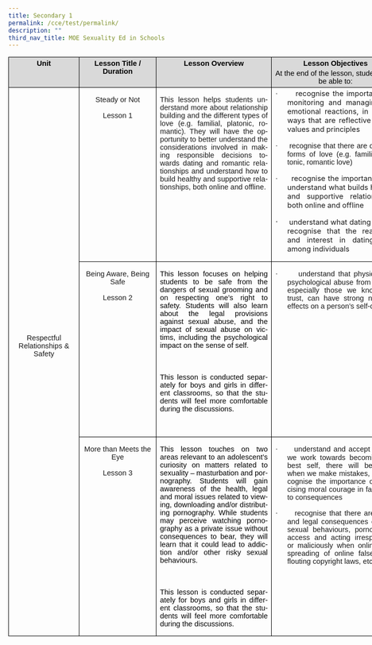 ```yaml
---
title: Secondary 1
permalink: /cce/test/permalink/
description: ""
third_nav_title: MOE Sexuality Ed in Schools
---
```

<div align="center">

<table class="MsoNormalTable" border="1" cellspacing="0" cellpadding="0" width="1030" style="border: none; width: 925px; height: 1478px;">
 <thead>
  <tr>
   <td width="141" valign="top" style="width: 141px; border: 1pt solid black; background: rgb(217, 217, 217); padding: 0in 5.4pt;">
   <p class="MsoNormal" align="center" style="margin-top:3.0pt;margin-right:0in;
   margin-bottom:3.0pt;margin-left:0in;text-align:center"><b><span lang="EN-GB" style="font-size:11.0pt;font-family:&quot;Arial&quot;,sans-serif;color:black">Unit</span></b></p>
   </td>
   <td width="170" valign="top" style="width: 153px; border-top: 1pt solid black; border-right: 1pt solid black; border-bottom: 1pt solid black; border-image: initial; border-left: none; background: rgb(217, 217, 217); padding: 0in 5.4pt;">
   <p class="MsoNormal" align="center" style="margin-top:3.0pt;margin-right:0in;
   margin-bottom:3.0pt;margin-left:0in;text-align:center"><b><span lang="EN-GB" style="font-size:11.0pt;font-family:&quot;Arial&quot;,sans-serif;color:black;
   mso-color-alt:windowtext">Lesson Title / Duration<s></s></span></b></p>
   </td>
   <td width="269" valign="top" style="width: 233px; border-top: 1pt solid black; border-right: 1pt solid black; border-bottom: 1pt solid black; border-image: initial; border-left: none; background: rgb(217, 217, 217); padding: 0in 5.4pt;">
   <p class="MsoNormal" align="center" style="margin-top:3.0pt;margin-right:0in;
   margin-bottom:3.0pt;margin-left:0in;text-align:center"><b><span lang="EN-GB" style="font-size:11.0pt;font-family:&quot;Arial&quot;,sans-serif;color:black;
   mso-color-alt:windowtext">Lesson Overview<span style="text-transform:uppercase"></span></span></b></p>
   </td>
   <td width="299" valign="top" style="width: 261px; border-top: 1pt solid black; border-right: 1pt solid black; border-bottom: 1pt solid black; border-image: initial; border-left: none; background: rgb(217, 217, 217); padding: 0in 5.4pt;">
   <p class="MsoNormal" align="center" style="margin-top:3.0pt;margin-right:0in;
   margin-bottom:3.0pt;margin-left:0in;text-align:center"><b><span lang="EN-GB" style="font-size:11.0pt;font-family:&quot;Arial&quot;,sans-serif;color:black">Lesson
   Objectives<span style="text-transform:uppercase"></span></span></b></p>
   <p class="MsoNormal" align="center" style="margin-top:3.0pt;margin-right:0in;
   margin-bottom:3.0pt;margin-left:0in;text-align:center"><span lang="EN-GB" style="font-size:11.0pt;font-family:&quot;Arial&quot;,sans-serif;color:black">At the
   end of the lesson, students will be able to:</span></p>
   </td>
   <td width="151" valign="top" style="width: 135px; border-top: 1pt solid black; border-right: 1pt solid black; border-bottom: 1pt solid black; border-image: initial; border-left: none; background: rgb(217, 217, 217); padding: 0in 5.4pt;">
   <p class="MsoNormal" align="center" style="margin-top:3.0pt;margin-right:0in;
   margin-bottom:3.0pt;margin-left:0in;text-align:center;text-indent:-5.65pt"><b><span lang="EN-GB" style="font-size:11.0pt;font-family:&quot;Arial&quot;,sans-serif;
   color:black">Time Period</span></b></p>
   <p class="MsoNormal" style="margin-top:3.0pt;margin-right:0in;margin-bottom:
   3.0pt;margin-left:-5.45pt"><b><span lang="EN-GB" style="font-size:11.0pt;
   color:black">&nbsp;</span></b></p>
   </td>
  </tr>
 </thead>
 <tbody><tr style="mso-yfti-irow:1;height:192.05pt">
  <td width="141" rowspan="3" style="width:106.1pt;border:solid windowtext 1.0pt;
  border-top:none;mso-border-top-alt:solid black .5pt;mso-border-alt:solid windowtext .5pt;
  mso-border-top-alt:solid black .5pt;padding:0in 5.4pt 0in 5.4pt;height:192.05pt">
  <p class="MsoNormal" align="center" style="text-align:center"><span lang="EN-SG" style="font-size:11.0pt;font-family:&quot;Arial&quot;,sans-serif;mso-ansi-language:
  EN-SG">Respectful Relationships &amp; Safety</span></p>
  <p class="MsoNormal" align="center" style="text-align:center"><span lang="EN-GB" style="font-size:11.0pt;font-family:&quot;Arial&quot;,sans-serif">&nbsp;</span></p>
  <p class="MsoNormal" align="center" style="text-align:center"><span lang="EN-GB" style="font-size:11.0pt;font-family:&quot;Arial&quot;,sans-serif">&nbsp;</span></p>
  </td>
  <td width="170" valign="top" style="width:127.55pt;border-top:none;border-left:
  none;border-bottom:solid black 1.0pt;border-right:solid windowtext 1.0pt;
  mso-border-top-alt:solid black .5pt;mso-border-left-alt:solid windowtext .5pt;
  mso-border-top-alt:black;mso-border-left-alt:windowtext;mso-border-bottom-alt:
  black;mso-border-right-alt:windowtext;mso-border-style-alt:solid;mso-border-width-alt:
  .5pt;padding:0in 5.4pt 0in 5.4pt;height:192.05pt">
  <p class="MsoNormal" align="center" style="text-align:center"><span lang="EN-GB" style="font-size:11.0pt;font-family:&quot;Arial&quot;,sans-serif;mso-bidi-font-weight:
  bold">Steady or Not</span></p>
  <p class="MsoNormal" align="center" style="text-align:center"><span lang="EN-GB" style="font-size:11.0pt;font-family:&quot;Arial&quot;,sans-serif;mso-bidi-font-weight:
  bold">Lesson 1</span></p>
  <p class="MsoNormal" align="center" style="text-align:center"><span lang="EN-GB" style="font-size:11.0pt;font-family:&quot;Arial&quot;,sans-serif">&nbsp;</span></p>
  </td>
  <td width="269" valign="top" style="width:201.5pt;border-top:none;border-left:
  none;border-bottom:solid black 1.0pt;border-right:solid windowtext 1.0pt;
  mso-border-top-alt:solid black .5pt;mso-border-left-alt:solid windowtext .5pt;
  mso-border-top-alt:black;mso-border-left-alt:windowtext;mso-border-bottom-alt:
  black;mso-border-right-alt:windowtext;mso-border-style-alt:solid;mso-border-width-alt:
  .5pt;padding:0in 5.4pt 0in 5.4pt;height:192.05pt">
  <p class="MsoNormal" style="text-align:justify;text-justify:inter-ideograph"><span lang="EN-GB" style="font-size:11.0pt;font-family:&quot;Arial&quot;,sans-serif">This
  lesson helps students understand more about relationship building and the
  different types of love (e.g. familial, platonic, romantic). They will have
  the opportunity to better understand the considerations involved in making
  responsible decisions towards dating and romantic relationships and </span><span lang="EN-GB" style="font-size:11.0pt;mso-bidi-font-size:12.0pt;font-family:
  &quot;Arial&quot;,sans-serif">understand how to build healthy and supportive
  relationships, both online and offline.</span><span lang="EN-GB" style="font-size:11.0pt;mso-bidi-font-size:12.0pt"></span></p>
  <p class="MsoNormal" style="text-align: justify; background-image: initial; background-position: initial; background-size: initial; background-repeat: initial; background-attachment: initial; background-origin: initial; background-clip: initial;"><span lang="EN-SG" style="font-size:11.0pt;font-family:&quot;Arial&quot;,sans-serif;
  mso-fareast-font-family:&quot;Times New Roman&quot;;mso-ansi-language:EN-SG;mso-fareast-language:
  EN-US">&nbsp;</span></p>
  <p class="MsoNormal" style="margin-top:2.0pt;mso-add-space:auto"><span lang="EN-GB" style="font-size:11.0pt;mso-bidi-font-size:12.0pt">&nbsp;</span></p>
  </td>
  <td width="299" valign="top" style="width:224.0pt;border-top:none;border-left:
  none;border-bottom:solid black 1.0pt;border-right:solid windowtext 1.0pt;
  mso-border-top-alt:solid black .5pt;mso-border-left-alt:solid windowtext .5pt;
  mso-border-top-alt:black;mso-border-left-alt:windowtext;mso-border-bottom-alt:
  black;mso-border-right-alt:windowtext;mso-border-style-alt:solid;mso-border-width-alt:
  .5pt;padding:0in 5.4pt 0in 5.4pt;height:192.05pt">
  <p class="MsoListParagraph" style="margin-top:2.0pt;margin-right:0in;
  margin-bottom:2.0pt;margin-left:.25in;mso-add-space:auto;text-align:justify;
  text-justify:inter-ideograph;text-indent:-.25in;mso-list:l3 level1 lfo2"><!--[if !supportLists]--><span lang="EN-GB" style="font-size:11.0pt;mso-bidi-font-size:10.0pt;font-family:
  Symbol;mso-fareast-font-family:Symbol;mso-bidi-font-family:Symbol">·<span style="font-variant-numeric: normal; font-variant-east-asian: normal; font-stretch: normal; font-size: 7pt; line-height: normal; font-family: &quot;Times New Roman&quot;;">&nbsp;&nbsp;&nbsp;&nbsp;&nbsp;&nbsp;&nbsp;
  </span></span><!--[endif]--><span lang="EN-GB" style="font-size:11.0pt;
  mso-bidi-font-size:10.0pt">recognise the importance of monitoring and
  managing our emotional reactions, in helpful ways that are reflective of our
  values and principles </span></p>
  <p class="MsoNormal" style="margin-left:.25in;mso-add-space:auto;text-align:
  justify;text-justify:inter-ideograph;text-indent:-.25in;mso-list:l1 level1 lfo1"><!--[if !supportLists]--><span lang="EN-GB" style="font-size:11.0pt;mso-bidi-font-size:10.0pt;font-family:
  Symbol;mso-fareast-font-family:Symbol;mso-bidi-font-family:Symbol">·<span style="font-variant-numeric: normal; font-variant-east-asian: normal; font-stretch: normal; font-size: 7pt; line-height: normal; font-family: &quot;Times New Roman&quot;;">&nbsp;&nbsp;&nbsp;&nbsp;&nbsp;&nbsp;&nbsp;
  </span></span><!--[endif]--><span lang="EN-GB" style="font-size:11.0pt;
  mso-bidi-font-size:10.0pt;font-family:&quot;Arial&quot;,sans-serif">recognise that
  there are different forms of love (e.g. familial, platonic, romantic love) </span></p>
  <p class="MsoListParagraph" style="margin-left:.25in;mso-add-space:auto;
  text-align:justify;text-justify:inter-ideograph;text-indent:-.25in;
  mso-list:l1 level1 lfo1"><!--[if !supportLists]--><span lang="EN-GB" style="font-size:11.0pt;mso-bidi-font-size:10.0pt;font-family:Symbol;
  mso-fareast-font-family:Symbol;mso-bidi-font-family:Symbol">·<span style="font-variant-numeric: normal; font-variant-east-asian: normal; font-stretch: normal; font-size: 7pt; line-height: normal; font-family: &quot;Times New Roman&quot;;">&nbsp;&nbsp;&nbsp;&nbsp;&nbsp;&nbsp;&nbsp;
  </span></span><!--[endif]--><span lang="EN-GB" style="font-size:11.0pt;
  mso-bidi-font-size:10.0pt">recognise the importance and understand what
  builds healthy and supportive relationships, both online and offline </span></p>
  <p class="MsoListParagraph" style="margin-left:.25in;mso-add-space:auto;
  text-align:justify;text-justify:inter-ideograph;text-indent:-.25in;
  mso-list:l1 level1 lfo1"><!--[if !supportLists]--><span lang="EN-GB" style="font-family:Symbol;mso-fareast-font-family:Symbol;mso-bidi-font-family:
  Symbol">·<span style="font-variant-numeric: normal; font-variant-east-asian: normal; font-stretch: normal; font-size: 7pt; line-height: normal; font-family: &quot;Times New Roman&quot;;">&nbsp;&nbsp;&nbsp;&nbsp;&nbsp;&nbsp;&nbsp;
  </span></span><!--[endif]--><span lang="EN-GB" style="font-size:11.0pt;
  mso-bidi-font-size:10.0pt">understand what dating is, and recognise that the
  readiness and interest in dating vary among individuals</span><span lang="EN-GB" style="font-size:11.0pt;mso-bidi-font-size:10.0pt;mso-bidi-font-family:
  Calibri;mso-bidi-theme-font:minor-latin"> </span><span lang="EN-GB"></span></p>
  </td>
  <td width="151" valign="top" style="width:113.15pt;border-top:none;border-left:
  none;border-bottom:solid black 1.0pt;border-right:solid windowtext 1.0pt;
  mso-border-top-alt:solid black .5pt;mso-border-left-alt:solid windowtext .5pt;
  mso-border-top-alt:black;mso-border-left-alt:windowtext;mso-border-bottom-alt:
  black;mso-border-right-alt:windowtext;mso-border-style-alt:solid;mso-border-width-alt:
  .5pt;padding:0in 5.4pt 0in 5.4pt;height:192.05pt">
  <p class="MsoNormal" align="center" style="margin-top:0in;margin-right:0in;
  margin-bottom:2.0pt;margin-left:1.65pt;mso-add-space:auto;text-align:center"><span lang="EN-GB" style="font-size:11.0pt;mso-bidi-font-size:12.0pt;font-family:
  &quot;Arial&quot;,sans-serif">Term 3</span></p>
  </td>
 </tr>
 <tr style="mso-yfti-irow:2;height:41.45pt">
  <td width="170" valign="top" style="width:127.55pt;border-top:none;border-left:
  none;border-bottom:solid black 1.0pt;border-right:solid windowtext 1.0pt;
  mso-border-top-alt:solid black .5pt;mso-border-left-alt:solid windowtext .5pt;
  mso-border-top-alt:black;mso-border-left-alt:windowtext;mso-border-bottom-alt:
  black;mso-border-right-alt:windowtext;mso-border-style-alt:solid;mso-border-width-alt:
  .5pt;padding:0in 5.4pt 0in 5.4pt;height:41.45pt">
  <p class="MsoNormal" align="center" style="text-align:center"><span lang="EN-GB" style="font-size:11.0pt;font-family:&quot;Arial&quot;,sans-serif;mso-bidi-font-weight:
  bold">Being Aware, Being Safe</span></p>
  <p class="MsoNormal" align="center" style="text-align:center"><span lang="EN-GB" style="font-size:11.0pt;font-family:&quot;Arial&quot;,sans-serif;mso-bidi-font-weight:
  bold">Lesson 2</span></p>
  <p class="MsoNormal" align="center" style="text-align:center"><span lang="EN-GB" style="font-size:11.0pt;font-family:&quot;Arial&quot;,sans-serif;mso-bidi-font-weight:
  bold">&nbsp;</span></p>
  </td>
  <td width="269" valign="top" style="width:201.5pt;border-top:none;border-left:
  none;border-bottom:solid black 1.0pt;border-right:solid windowtext 1.0pt;
  mso-border-top-alt:solid black .5pt;mso-border-left-alt:solid windowtext .5pt;
  mso-border-top-alt:black;mso-border-left-alt:windowtext;mso-border-bottom-alt:
  black;mso-border-right-alt:windowtext;mso-border-style-alt:solid;mso-border-width-alt:
  .5pt;padding:0in 5.4pt 0in 5.4pt;height:41.45pt">
  <p class="MsoNormal" style="text-align: justify; background-image: initial; background-position: initial; background-size: initial; background-repeat: initial; background-attachment: initial; background-origin: initial; background-clip: initial;"><span lang="EN-GB" style="font-size:11.0pt;font-family:&quot;Arial&quot;,sans-serif;
  color:black;mso-color-alt:windowtext">This lesson focuses on helping students
  to be safe from the dangers of sexual grooming and on respecting one’s right
  to safety. Students will also learn about the legal provisions against sexual
  abuse, and the impact of sexual abuse on victims, including the psychological
  impact on the sense of self.&nbsp;</span><span lang="EN-GB" style="font-size:
  11.0pt;font-family:&quot;Arial&quot;,sans-serif"></span></p>
  <p class="MsoNormal" style="background-image: initial; background-position: initial; background-size: initial; background-repeat: initial; background-attachment: initial; background-origin: initial; background-clip: initial;"><span lang="EN-GB" style="font-size:11.0pt;font-family:&quot;Arial&quot;,sans-serif">&nbsp;</span></p>
  <p class="MsoNormal" style="text-align: justify; background-image: initial; background-position: initial; background-size: initial; background-repeat: initial; background-attachment: initial; background-origin: initial; background-clip: initial;"><span lang="EN-GB" style="font-size:11.0pt;font-family:&quot;Arial&quot;,sans-serif;
  color:black;mso-color-alt:windowtext">This lesson is conducted separately for
  boys and girls in different classrooms, so that the students will feel more
  comfortable during the discussions.</span><span lang="EN-SG" style="font-size:
  11.0pt;font-family:&quot;Arial&quot;,sans-serif;mso-fareast-font-family:&quot;Times New Roman&quot;;
  mso-ansi-language:EN-SG;mso-fareast-language:EN-US"></span></p>
  <p class="MsoNormal"><span lang="EN-GB" style="font-size:11.0pt;mso-bidi-font-size:
  10.0pt;font-family:&quot;Arial&quot;,sans-serif">&nbsp;</span></p>
  </td>
  <td width="299" valign="top" style="width:224.0pt;border-top:none;border-left:
  none;border-bottom:solid black 1.0pt;border-right:solid windowtext 1.0pt;
  mso-border-top-alt:solid black .5pt;mso-border-left-alt:solid windowtext .5pt;
  mso-border-top-alt:black;mso-border-left-alt:windowtext;mso-border-bottom-alt:
  black;mso-border-right-alt:windowtext;mso-border-style-alt:solid;mso-border-width-alt:
  .5pt;padding:0in 5.4pt 0in 5.4pt;height:41.45pt">
  <p class="MsoNormal" style="margin-left:.25in;text-align:justify;text-justify:
  inter-ideograph;text-indent:-.25in;mso-list:l2 level1 lfo3"><!--[if !supportLists]--><span lang="EN-GB" style="font-size:11.0pt;font-family:Symbol;mso-fareast-font-family:
  Symbol;mso-bidi-font-family:Symbol">·<span style="font-variant-numeric: normal; font-variant-east-asian: normal; font-stretch: normal; font-size: 7pt; line-height: normal; font-family: &quot;Times New Roman&quot;;">&nbsp;&nbsp;&nbsp;&nbsp;&nbsp;&nbsp;&nbsp;
  </span></span><!--[endif]--><span lang="EN-GB" style="font-size:11.0pt;
  mso-bidi-font-size:10.0pt;font-family:&quot;Arial&quot;,sans-serif">understand that
  physical and psychological abuse from others, especially those we know and
  trust, can have strong negative effects on a person’s self-concept</span><span lang="EN-GB" style="font-size:11.0pt;font-family:&quot;Arial&quot;,sans-serif"></span></p>
  </td>
  <td width="151" valign="top" style="width:113.15pt;border-top:none;border-left:
  none;border-bottom:solid black 1.0pt;border-right:solid windowtext 1.0pt;
  mso-border-top-alt:solid black .5pt;mso-border-left-alt:solid windowtext .5pt;
  mso-border-top-alt:black;mso-border-left-alt:windowtext;mso-border-bottom-alt:
  black;mso-border-right-alt:windowtext;mso-border-style-alt:solid;mso-border-width-alt:
  .5pt;padding:0in 5.4pt 0in 5.4pt;height:41.45pt">
  <p class="MsoNormal" align="center" style="text-align:center;text-indent:1.65pt"><span lang="EN-GB" style="font-size:11.0pt;mso-bidi-font-size:12.0pt;font-family:
  &quot;Arial&quot;,sans-serif">Term 3</span><span lang="EN-GB" style="font-size:11.0pt;
  mso-bidi-font-size:10.0pt;font-family:&quot;Arial&quot;,sans-serif"></span></p>
  </td>
 </tr>
 <tr style="mso-yfti-irow:3;mso-yfti-lastrow:yes;height:245.25pt">
  <td width="170" valign="top" style="width:127.55pt;border-top:none;border-left:
  none;border-bottom:solid black 1.0pt;border-right:solid windowtext 1.0pt;
  mso-border-top-alt:solid black .5pt;mso-border-left-alt:solid windowtext .5pt;
  mso-border-top-alt:black;mso-border-left-alt:windowtext;mso-border-bottom-alt:
  black;mso-border-right-alt:windowtext;mso-border-style-alt:solid;mso-border-width-alt:
  .5pt;padding:0in 5.4pt 0in 5.4pt;height:245.25pt">
  <p class="MsoNormal" align="center" style="text-align:center"><span lang="EN-GB" style="font-size:11.0pt;font-family:&quot;Arial&quot;,sans-serif;mso-bidi-font-weight:
  bold">More than Meets the Eye</span></p>
  <p class="MsoNormal" align="center" style="text-align:center"><span lang="EN-GB" style="font-size:11.0pt;font-family:&quot;Arial&quot;,sans-serif;mso-bidi-font-weight:
  bold">Lesson 3 </span><span lang="EN-GB"></span></p>
  <p class="MsoNormal" align="center" style="text-align:center"><span lang="EN-GB" style="font-size:11.0pt;font-family:&quot;Arial&quot;,sans-serif;mso-bidi-font-weight:
  bold">&nbsp;</span></p>
  </td>
  <td width="269" valign="top" style="width:201.5pt;border-top:none;border-left:
  none;border-bottom:solid black 1.0pt;border-right:solid windowtext 1.0pt;
  mso-border-top-alt:solid black .5pt;mso-border-left-alt:solid windowtext .5pt;
  mso-border-top-alt:black;mso-border-left-alt:windowtext;mso-border-bottom-alt:
  black;mso-border-right-alt:windowtext;mso-border-style-alt:solid;mso-border-width-alt:
  .5pt;padding:0in 5.4pt 0in 5.4pt;height:245.25pt">
  <p class="MsoNormal" style="text-align: justify; background-image: initial; background-position: initial; background-size: initial; background-repeat: initial; background-attachment: initial; background-origin: initial; background-clip: initial;"><span lang="EN-GB" style="font-size:11.0pt;font-family:&quot;Arial&quot;,sans-serif;
  color:black;mso-color-alt:windowtext">This lesson touches on two areas
  relevant to an adolescent’s curiosity on matters related to sexuality –
  masturbation and pornography. Students will gain awareness of the health,
  legal and moral issues related to viewing, downloading and/or distributing
  pornography. While students may perceive watching pornography as a private
  issue without consequences to bear, they will learn that it could lead to
  addiction and/or other risky sexual behaviours. </span><span lang="EN-GB" style="font-size:11.0pt;font-family:&quot;Arial&quot;,sans-serif"></span></p>
  <p class="MsoNormal" style="background-image: initial; background-position: initial; background-size: initial; background-repeat: initial; background-attachment: initial; background-origin: initial; background-clip: initial;"><span lang="EN-GB" style="font-size:11.0pt;font-family:&quot;Arial&quot;,sans-serif">&nbsp;</span></p>
  <p class="MsoNormal" style="text-align: justify; background-image: initial; background-position: initial; background-size: initial; background-repeat: initial; background-attachment: initial; background-origin: initial; background-clip: initial;"><span lang="EN-GB" style="font-size:11.0pt;font-family:&quot;Arial&quot;,sans-serif;
  color:black;mso-color-alt:windowtext">This lesson is conducted separately for
  boys and girls in different classrooms, so that the students will feel more
  comfortable during the discussions.</span><span lang="EN-GB" style="font-size:
  11.0pt;font-family:&quot;Arial&quot;,sans-serif"></span></p>
  </td>
  <td width="299" valign="top" style="width:224.0pt;border-top:none;border-left:
  none;border-bottom:solid black 1.0pt;border-right:solid windowtext 1.0pt;
  mso-border-top-alt:solid black .5pt;mso-border-left-alt:solid windowtext .5pt;
  mso-border-top-alt:black;mso-border-left-alt:windowtext;mso-border-bottom-alt:
  black;mso-border-right-alt:windowtext;mso-border-style-alt:solid;mso-border-width-alt:
  .5pt;padding:0in 5.4pt 0in 5.4pt;height:245.25pt">
  <p class="MsoNormal" style="margin-left:.25in;text-align:justify;text-justify:
  inter-ideograph;text-indent:-.25in;mso-list:l0 level1 lfo4"><!--[if !supportLists]--><span lang="EN-GB" style="font-size:11.0pt;font-family:Symbol;mso-fareast-font-family:
  Symbol;mso-bidi-font-family:Symbol">·<span style="font-variant-numeric: normal; font-variant-east-asian: normal; font-stretch: normal; font-size: 7pt; line-height: normal; font-family: &quot;Times New Roman&quot;;">&nbsp;&nbsp;&nbsp;&nbsp;&nbsp;&nbsp;&nbsp;
  </span></span><!--[endif]--><span lang="EN-GB" style="font-size:11.0pt;
  font-family:&quot;Arial&quot;,sans-serif">understand and accept that as we work towards
  becoming our best self, there will be times when we make mistakes, and
  recognise the importance of exercising moral courage in facing up to
  consequences </span></p>
  <p class="MsoNormal" style="margin-left:.25in;text-align:justify;text-justify:
  inter-ideograph;text-indent:-.25in;mso-list:l0 level1 lfo4"><!--[if !supportLists]--><span lang="EN-GB" style="font-size:11.0pt;font-family:Symbol;mso-fareast-font-family:
  Symbol;mso-bidi-font-family:Symbol">·<span style="font-variant-numeric: normal; font-variant-east-asian: normal; font-stretch: normal; font-size: 7pt; line-height: normal; font-family: &quot;Times New Roman&quot;;">&nbsp;&nbsp;&nbsp;&nbsp;&nbsp;&nbsp;&nbsp;
  </span></span><!--[endif]--><span lang="EN-GB" style="font-size:11.0pt;
  font-family:&quot;Arial&quot;,sans-serif">recognise that there are moral and legal
  consequences of risky sexual behaviours, pornography access and acting
  irresponsibly or maliciously when online (e.g. spreading of online
  falsehoods, flouting copyright laws, etc.)</span></p>
  </td>
  <td width="151" valign="top" style="width:113.15pt;border-top:none;border-left:
  none;border-bottom:solid black 1.0pt;border-right:solid windowtext 1.0pt;
  mso-border-top-alt:solid black .5pt;mso-border-left-alt:solid windowtext .5pt;
  mso-border-top-alt:black;mso-border-left-alt:windowtext;mso-border-bottom-alt:
  black;mso-border-right-alt:windowtext;mso-border-style-alt:solid;mso-border-width-alt:
  .5pt;padding:0in 5.4pt 0in 5.4pt;height:245.25pt">
  <p class="MsoNormal" align="center" style="text-align:center"><span lang="EN-GB" style="font-size:11.0pt;mso-bidi-font-size:12.0pt;font-family:&quot;Arial&quot;,sans-serif">Term
  4</span><span lang="EN-GB" style="font-size:11.0pt;font-family:&quot;Arial&quot;,sans-serif"></span></p>
  </td>
 </tr>
</tbody></table>

</div>